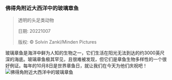 ### 佛得角附近大西洋中的玻璃章鱼
> 透明的头足类动物> > 日期: 20221007> > 版权: © Solvin Zankl/Minden Pictures
   
 玻璃章鱼是海洋中鲜为人知的生物之一，它们生活在阳光无法到达的约3000英尺深的海底。玻璃章鱼极其罕见，且很难被发现，但它们是章鱼生物多样性的一个很好例证。每年的10月8日是世界章鱼日，就让我们在今天为他们庆祝吧！
![佛得角附近大西洋中的玻璃章鱼](https://s.cn.bing.net/th?id=OHR.GlassOctopus_ZH-CN6853414529_1920x1080.jpg&rf=LaDigue_1920x1080.jpg)